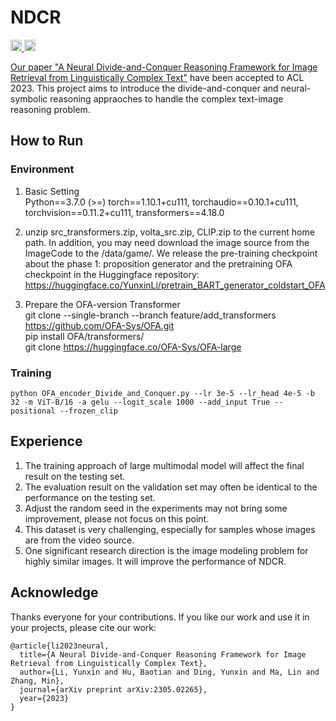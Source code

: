 # NDCR
<p> 
  <a href="https://scholar.google.com/citations?user=U98QY0QAAAAJ&hl=en"><img src="https://img.shields.io/badge/scholar-4385FE.svg?&style=plastic&logo=google-scholar&logoColor=white" alt="Google Scholar" height="18px"> </a>
  <a href="https://twitter.com/LyxTg"> <img src="https://img.shields.io/badge/Twitter-1DA1F2?style=for-the-badge&logo=twitter&logoColor=white" height="18px" alt="Yunxin Li">
</p> 

Our paper ["A Neural Divide-and-Conquer Reasoning Framework for Image Retrieval from Linguistically Complex Text"](https://arxiv.org/abs/2305.02265) have been accepted to ACL 2023.
This project aims to introduce the divide-and-conquer and neural-symbolic reasoning appraoches to handle the complex text-image reasoning problem.

## How to Run
### Environment
1. Basic Setting<br>
Python==3.7.0 (>=)
torch==1.10.1+cu111,
torchaudio==0.10.1+cu111,
torchvision==0.11.2+cu111,
transformers==4.18.0

2. unzip src_transformers.zip, volta_src.zip, CLIP.zip to the current home path. In addition, you may need download the image source from the ImageCode to the /data/game/.
We release the pre-training checkpoint about the phase 1: proposition generator and the pretraining OFA checkpoint in the Huggingface repository: https://huggingface.co/YunxinLi/pretrain_BART_generator_coldstart_OFA

3. Prepare the OFA-version Transformer<br>
git clone --single-branch --branch feature/add_transformers https://github.com/OFA-Sys/OFA.git<br>
pip install OFA/transformers/<br>
git clone https://huggingface.co/OFA-Sys/OFA-large<br>

### Training

`python OFA_encoder_Divide_and_Conquer.py --lr 3e-5 --lr_head 4e-5 -b 32 -m ViT-B/16 -a gelu --logit_scale 1000 --add_input True --positional --frozen_clip`


## Experience
1. The training approach of large multimodal model will affect the final result on the testing set.
2. The evaluation result on the validation set may often be identical to the performance on the testing set. 
3. Adjust the random seed in the experiments may not bring some improvement, please not focus on this point.
4. This dataset is very challenging, especially for samples whose images are from the video source.
5. One significant research direction is the image modeling problem for highly similar images. It will improve the performance of NDCR.

## Acknowledge
Thanks everyone for your contributions.
If you like our work and use it in your projects, please cite our work:
```
@article{li2023neural,
  title={A Neural Divide-and-Conquer Reasoning Framework for Image Retrieval from Linguistically Complex Text},
  author={Li, Yunxin and Hu, Baotian and Ding, Yunxin and Ma, Lin and Zhang, Min},
  journal={arXiv preprint arXiv:2305.02265},
  year={2023}
}
```


